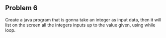 ## Problem 6
Create a java program that is gonna take an integer as input data,
then it will list on the screen all the integers inputs up to the value given, using while loop.
